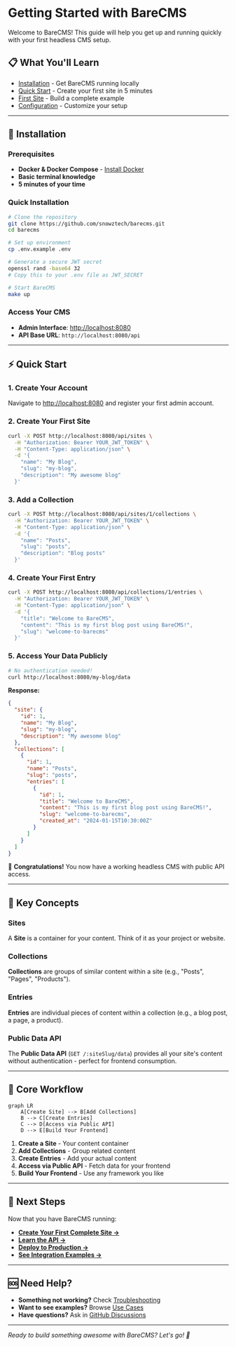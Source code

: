 # Getting Started with BareCMS

Welcome to BareCMS! This guide will help you get up and running quickly with your first headless CMS setup.

## 📋 What You'll Learn

- [Installation](#-installation) - Get BareCMS running locally
- [Quick Start](#-quick-start) - Create your first site in 5 minutes
- [First Site](#-first-site) - Build a complete example
- [Configuration](#-configuration) - Customize your setup

---

## 🚀 Installation

### Prerequisites

- **Docker & Docker Compose** - [Install Docker](https://docs.docker.com/get-docker/)
- **Basic terminal knowledge**
- **5 minutes of your time**

### Quick Installation

```bash
# Clone the repository
git clone https://github.com/snowztech/barecms.git
cd barecms

# Set up environment
cp .env.example .env

# Generate a secure JWT secret
openssl rand -base64 32
# Copy this to your .env file as JWT_SECRET

# Start BareCMS
make up
```

### Access Your CMS

- **Admin Interface**: [http://localhost:8080](http://localhost:8080)
- **API Base URL**: `http://localhost:8080/api`

---

## ⚡ Quick Start

### 1. Create Your Account

Navigate to [http://localhost:8080](http://localhost:8080) and register your first admin account.

### 2. Create Your First Site

```bash
curl -X POST http://localhost:8080/api/sites \
  -H "Authorization: Bearer YOUR_JWT_TOKEN" \
  -H "Content-Type: application/json" \
  -d '{
    "name": "My Blog",
    "slug": "my-blog",
    "description": "My awesome blog"
  }'
```

### 3. Add a Collection

```bash
curl -X POST http://localhost:8080/api/sites/1/collections \
  -H "Authorization: Bearer YOUR_JWT_TOKEN" \
  -H "Content-Type: application/json" \
  -d '{
    "name": "Posts",
    "slug": "posts",
    "description": "Blog posts"
  }'
```

### 4. Create Your First Entry

```bash
curl -X POST http://localhost:8080/api/collections/1/entries \
  -H "Authorization: Bearer YOUR_JWT_TOKEN" \
  -H "Content-Type: application/json" \
  -d '{
    "title": "Welcome to BareCMS",
    "content": "This is my first blog post using BareCMS!",
    "slug": "welcome-to-barecms"
  }'
```

### 5. Access Your Data Publicly

```bash
# No authentication needed!
curl http://localhost:8080/my-blog/data
```

**Response:**

```json
{
  "site": {
    "id": 1,
    "name": "My Blog",
    "slug": "my-blog",
    "description": "My awesome blog"
  },
  "collections": [
    {
      "id": 1,
      "name": "Posts",
      "slug": "posts",
      "entries": [
        {
          "id": 1,
          "title": "Welcome to BareCMS",
          "content": "This is my first blog post using BareCMS!",
          "slug": "welcome-to-barecms",
          "created_at": "2024-01-15T10:30:00Z"
        }
      ]
    }
  ]
}
```

🎉 **Congratulations!** You now have a working headless CMS with public API access.

---

## 🎯 Key Concepts

### Sites

A **Site** is a container for your content. Think of it as your project or website.

### Collections

**Collections** are groups of similar content within a site (e.g., "Posts", "Pages", "Products").

### Entries

**Entries** are individual pieces of content within a collection (e.g., a blog post, a page, a product).

### Public Data API

The **Public Data API** (`GET /:siteSlug/data`) provides all your site's content without authentication - perfect for frontend consumption.

---

## 🔧 Core Workflow

```mermaid
graph LR
    A[Create Site] --> B[Add Collections]
    B --> C[Create Entries]
    C --> D[Access via Public API]
    D --> E[Build Your Frontend]
```

1. **Create a Site** - Your content container
2. **Add Collections** - Group related content
3. **Create Entries** - Add your actual content
4. **Access via Public API** - Fetch data for your frontend
5. **Build Your Frontend** - Use any framework you like

---

## 🌟 Next Steps

Now that you have BareCMS running:

- **[Create Your First Complete Site →](first-site.md)**
- **[Learn the API →](../api/README.md)**
- **[Deploy to Production →](../deployment/README.md)**
- **[See Integration Examples →](../integration/frontend-examples.md)**

---

## 🆘 Need Help?

- **Something not working?** Check [Troubleshooting](../guides/troubleshooting.md)
- **Want to see examples?** Browse [Use Cases](../guides/use-cases.md)
- **Have questions?** Ask in [GitHub Discussions](https://github.com/snowztech/barecms/discussions)

---

_Ready to build something awesome with BareCMS? Let's go! 🚀_
